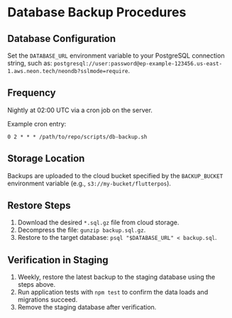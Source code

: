 # Database Backup Procedures

## Database Configuration
Set the `DATABASE_URL` environment variable to your PostgreSQL connection string, such as:
`postgresql://user:password@ep-example-123456.us-east-1.aws.neon.tech/neondb?sslmode=require`.

## Frequency
Nightly at 02:00 UTC via a cron job on the server.

Example cron entry:

```
0 2 * * * /path/to/repo/scripts/db-backup.sh
```

## Storage Location
Backups are uploaded to the cloud bucket specified by the `BACKUP_BUCKET` environment variable (e.g., `s3://my-bucket/flutterpos`).

## Restore Steps
1. Download the desired `*.sql.gz` file from cloud storage.
2. Decompress the file: `gunzip backup.sql.gz`.
3. Restore to the target database: `psql "$DATABASE_URL" < backup.sql`.

## Verification in Staging
1. Weekly, restore the latest backup to the staging database using the steps above.
2. Run application tests with `npm test` to confirm the data loads and migrations succeed.
3. Remove the staging database after verification.
